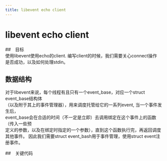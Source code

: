 ```yaml
---
title: libevent echo client 
---
```

# libevent echo client 

##　目标  
使用libevent使用echo的client. 编写client的时候，我们需要关心connect操作　　　
是否成功，以及如何处理stdin。

## 数据结构
对于libevent来说，每个线程有且只有一个event_base，对应一个struct event_base结构体   
（以及附于其上的事件管理器），用来调度托管给它的一系列event, 当一个事件发生后，   
event_base会在合适的时间（不一定是立即）去调用绑定在这个事件上的函数（传入一些预   
定义的参数，以及在绑定时指定的一个参数），直到这个函数执行完，再返回调度其他事件。
因此我们需要struct event_bash用于事件管理，使用struct event注册事件。
 
##　关键代码

